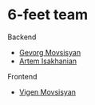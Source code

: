 <h1>6-feet team</h1>  

<p>Backend</p>
<ul>
    <li><a href="https://github.com/gevpaulson">Gevorg Movsisyan</a></li>
    <li><a href="https://github.com/Temik26">Artem Isakhanian</a></li>
</ul>

<p>Frontend</p>
<ul>
    <li><a href="https://github.com/venmovs">Vigen Movsisyan</a></li>
</ul>
